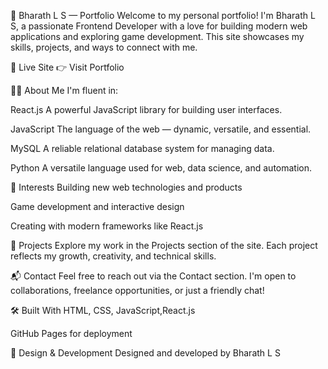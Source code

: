 💼 Bharath L S — Portfolio
Welcome to my personal portfolio! I'm Bharath L S, a passionate Frontend Developer with a love for building modern web applications and exploring game development. This site showcases my skills, projects, and ways to connect with me.

🚀 Live Site
👉 Visit Portfolio

👨‍💻 About Me
I'm fluent in:

React.js A powerful JavaScript library for building user interfaces.

JavaScript The language of the web — dynamic, versatile, and essential.

MySQL A reliable relational database system for managing data.

Python A versatile language used for web, data science, and automation.

🧠 Interests
Building new web technologies and products

Game development and interactive design

Creating with modern frameworks like React.js

📂 Projects
Explore my work in the Projects section of the site. Each project reflects my growth, creativity, and technical skills.

📬 Contact
Feel free to reach out via the Contact section. I'm open to collaborations, freelance opportunities, or just a friendly chat!

🛠️ Built With
HTML, CSS, JavaScript,React.js

GitHub Pages for deployment

🎨 Design & Development
Designed and developed by Bharath L S
